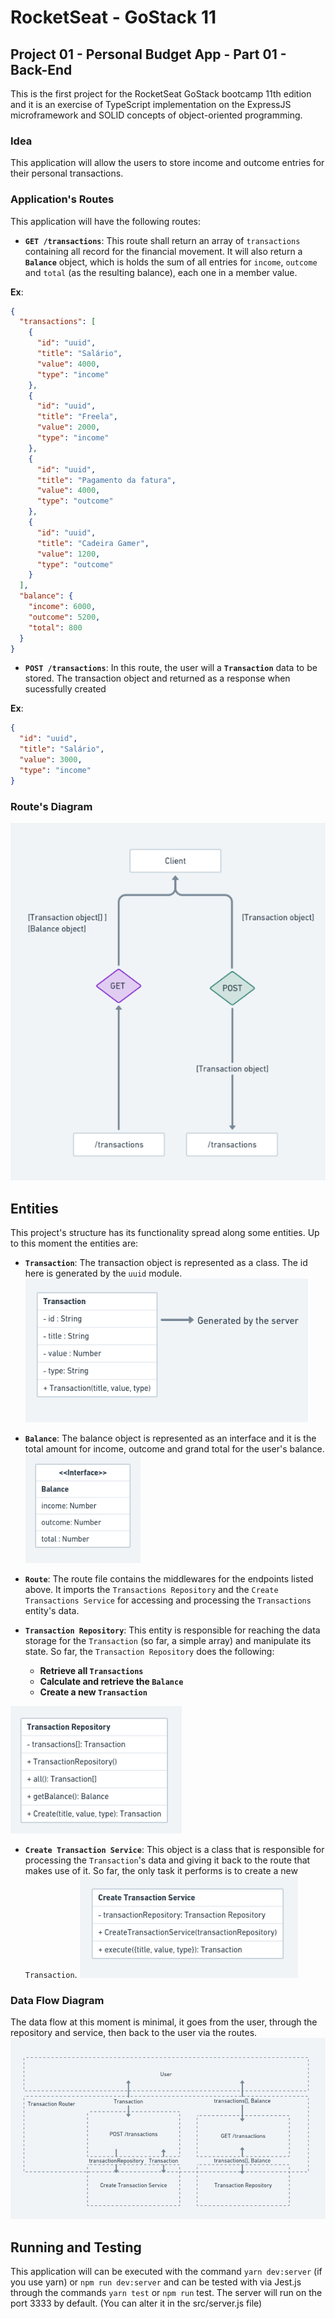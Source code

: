 # RocketSeat - GoStack 11
## Project 01 - Personal Budget App - Part 01 - Back-End

This is the first project for the RocketSeat GoStack bootcamp 11th edition and it is an exercise of TypeScript implementation on the ExpressJS microframework and SOLID concepts of object-oriented programming.

### Idea

This application will allow the users to store income and outcome entries for their personal transactions.

### Application's Routes

This application will have the following routes:

- **`GET /transactions`**: This route shall return an array of `transactions` containing all record for the financial movement. It will also return a **`Balance`** object, which is holds the sum of all entries for `income`, `outcome` and `total` (as the resulting balance), each one in a member value.

**Ex**:

```json
{
  "transactions": [
    {
      "id": "uuid",
      "title": "Salário",
      "value": 4000,
      "type": "income"
    },
    {
      "id": "uuid",
      "title": "Freela",
      "value": 2000,
      "type": "income"
    },
    {
      "id": "uuid",
      "title": "Pagamento da fatura",
      "value": 4000,
      "type": "outcome"
    },
    {
      "id": "uuid",
      "title": "Cadeira Gamer",
      "value": 1200,
      "type": "outcome"
    }
  ],
  "balance": {
    "income": 6000,
    "outcome": 5200,
    "total": 800
  }
}
```

- **`POST /transactions`**: In this route, the user will a **`Transaction`** data to be stored. The transaction object and returned as a response when sucessfully created

**Ex**:
```json
{
  "id": "uuid",
  "title": "Salário",
  "value": 3000,
  "type": "income"
}
```

### Route's Diagram

![github-small](./images/routes_chart.png)

## Entities

This project's structure has its functionality spread along some entities. Up to this moment the entities are:

- **`Transaction`**: The transaction object is represented as a class. The id here is generated by the `uuid` module.
![github-small](./images/transaction_uml.png)

- **`Balance`**: The balance object is represented as an interface and it is the total amount for income, outcome and grand total for the user's balance.
![github-small](./images/balance_uml.png)

- **`Route`**: The route file contains the middlewares for the endpoints listed above. It imports the `Transactions Repository` and the `Create Transactions Service` for accessing and processing the `Transactions` entity's data.

- **`Transaction Repository`**: This entity is responsible for reaching the data storage for the `Transaction` (so far, a simple array) and manipulate its state.
  So far, the `Transaction Repository` does the following:
  - **Retrieve all `Transactions`**
  - **Calculate and retrieve the `Balance`**
  - **Create a new `Transaction`**

![github-small](./images/transactionRepository_uml.png)

- **`Create Transaction Service`**: This object is a class that is responsible for processing the `Transaction`'s data and giving it back to the route that makes use of it.
  So far, the only task it performs is to create a new `Transaction`.
![github-small](./images/create_transaction_service_uml.png)


### Data Flow Diagram

The data flow at this moment is minimal, it goes from the user, through the repository and service, then back to the user via the routes.
![github-small](./images/dfd.png)

## Running and Testing

This application will can be executed with the command `yarn dev:server` (if you use yarn) or `npm run dev:server` and can be tested with via Jest.js through the commands `yarn test` or `npm run` test. The server will run on the port 3333 by default. (You can alter it in the src/server.js file)
